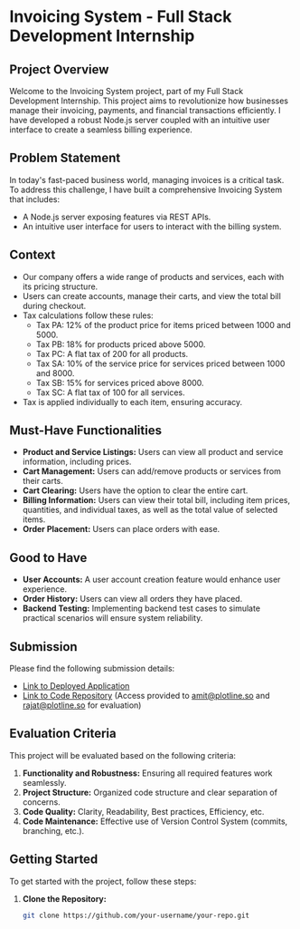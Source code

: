 # Invoicing System - Full Stack Development Internship


## Project Overview

Welcome to the Invoicing System project, part of my Full Stack Development Internship. This project aims to revolutionize how businesses manage their invoicing, payments, and financial transactions efficiently. I have developed a robust Node.js server coupled with an intuitive user interface to create a seamless billing experience.

## Problem Statement

In today's fast-paced business world, managing invoices is a critical task. To address this challenge, I have built a comprehensive Invoicing System that includes:

- A Node.js server exposing features via REST APIs.
- An intuitive user interface for users to interact with the billing system.

## Context

- Our company offers a wide range of products and services, each with its pricing structure.
- Users can create accounts, manage their carts, and view the total bill during checkout.
- Tax calculations follow these rules:
  - Tax PA: 12% of the product price for items priced between 1000 and 5000.
  - Tax PB: 18% for products priced above 5000.
  - Tax PC: A flat tax of 200 for all products.
  - Tax SA: 10% of the service price for services priced between 1000 and 8000.
  - Tax SB: 15% for services priced above 8000.
  - Tax SC: A flat tax of 100 for all services.
- Tax is applied individually to each item, ensuring accuracy.

## Must-Have Functionalities

- **Product and Service Listings:** Users can view all product and service information, including prices.
- **Cart Management:** Users can add/remove products or services from their carts.
- **Cart Clearing:** Users have the option to clear the entire cart.
- **Billing Information:** Users can view their total bill, including item prices, quantities, and individual taxes, as well as the total value of selected items.
- **Order Placement:** Users can place orders with ease.

## Good to Have

- **User Accounts:** A user account creation feature would enhance user experience.
- **Order History:** Users can view all orders they have placed.
- **Backend Testing:** Implementing backend test cases to simulate practical scenarios will ensure system reliability.

## Submission

Please find the following submission details:

- [Link to Deployed Application](link-to-your-deployed-app)
- [Link to Code Repository](link-to-your-github-repo) (Access provided to amit@plotline.so and rajat@plotline.so for evaluation)

## Evaluation Criteria

This project will be evaluated based on the following criteria:

1. **Functionality and Robustness:** Ensuring all required features work seamlessly.
2. **Project Structure:** Organized code structure and clear separation of concerns.
3. **Code Quality:** Clarity, Readability, Best practices, Efficiency, etc.
4. **Code Maintenance:** Effective use of Version Control System (commits, branching, etc.).

## Getting Started

To get started with the project, follow these steps:

1. **Clone the Repository:**
   ```bash
   git clone https://github.com/your-username/your-repo.git
